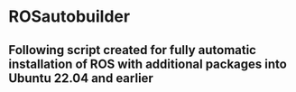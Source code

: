 # ROSautobuilder

## Following script created for fully automatic installation of ROS with additional packages into Ubuntu 22.04 and earlier